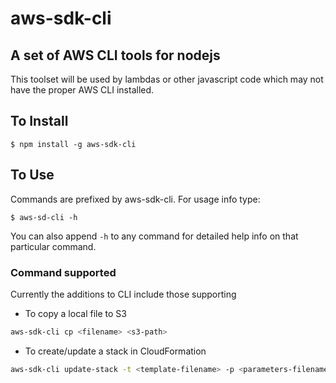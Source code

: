# aws-sdk-cli

## A set of AWS CLI tools for nodejs
This toolset will be used by lambdas or other javascript code which may not have
the proper AWS CLI installed.

## To Install

    $ npm install -g aws-sdk-cli

## To Use

Commands are prefixed by aws-sdk-cli. For usage info type:

    $ aws-sd-cli -h

You can also append `-h` to any command for detailed help info on that particular command.

### Command supported
Currently the additions to CLI include those supporting
* To copy a local file to S3

```bash
aws-sdk-cli cp <filename> <s3-path>
```

* To create/update a stack in CloudFormation


```bash
aws-sdk-cli update-stack -t <template-filename> -p <parameters-filename> <stackname>
```
